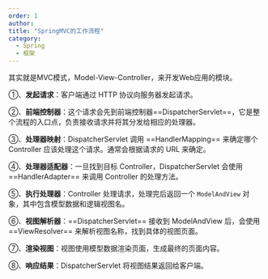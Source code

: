 ```yaml
---
order: 1
author: 
title: "SpringMVC的工作流程"
category:
  - Spring
  - 框架
---
```


其实就是MVC模式，Model-View-Controller，来开发Web应用的模块。

①、**发起请求**：客户端通过 HTTP 协议向服务器发起请求。

②、**前端控制器**：这个请求会先到前端控制器==DispatcherServlet==，它是整个流程的入口点，负责接收请求并将其分发给相应的处理器。

③、**处理器映射**：DispatcherServlet 调用 ==HandlerMapping== 来确定哪个 Controller 应该处理这个请求。通常会根据请求的 URL 来确定。

④、**处理器适配器**：一旦找到目标 Controller，DispatcherServlet 会使用 ==HandlerAdapter== 来调用 Controller 的处理方法。

⑤、**执行处理器**：Controller 处理请求，处理完后返回一个 `ModelAndView` 对象，其中包含模型数据和逻辑视图名。

⑥、**视图解析器**：==DispatcherServlet== 接收到 ModelAndView 后，会使用 ==ViewResolver== 来解析视图名称，找到具体的视图页面。

⑦、**渲染视图**：视图使用模型数据渲染页面，生成最终的页面内容。

⑧、**响应结果**：DispatcherServlet 将视图结果返回给客户端。

